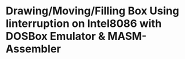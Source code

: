 # Drawing/Moving/Filling Box Using Iinterruption on Intel8086 with DOSBox Emulator & MASM-Assembler
